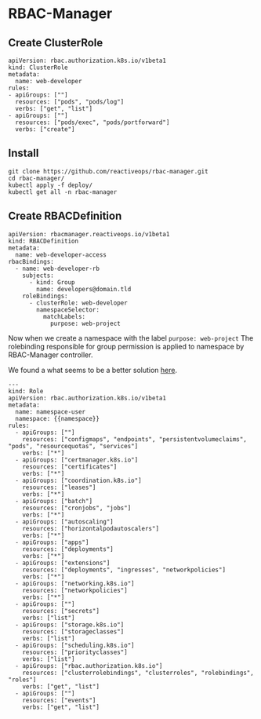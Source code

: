 # RBAC-Manager

## Create ClusterRole

```
apiVersion: rbac.authorization.k8s.io/v1beta1
kind: ClusterRole
metadata:
  name: web-developer
rules:
- apiGroups: [""]
  resources: ["pods", "pods/log"]
  verbs: ["get", "list"]
- apiGroups: [""]
  resources: ["pods/exec", "pods/portforward"]
  verbs: ["create"]
```

## Install

```
git clone https://github.com/reactiveops/rbac-manager.git
cd rbac-manager/
kubectl apply -f deploy/
kubectl get all -n rbac-manager
```

## Create RBACDefinition

```
apiVersion: rbacmanager.reactiveops.io/v1beta1
kind: RBACDefinition
metadata:
  name: web-developer-access
rbacBindings:
  - name: web-developer-rb
    subjects:
      - kind: Group
        name: developers@domain.tld
    roleBindings:
      - clusterRole: web-developer
        namespaceSelector:
          matchLabels:
            purpose: web-project
```

Now when we create a namespace with the label `purpose: web-project` The rolebinding responsible for group permission is applied to namespace by RBAC-Manager controller.

We found a what seems to be a better solution [here](https://raw.githubusercontent.com/kubernetes/k8s.io/master/infra/gcp/namespaces/namespace-user-role.yml).

```
---
kind: Role
apiVersion: rbac.authorization.k8s.io/v1beta1
metadata:
  name: namespace-user
  namespace: {{namespace}}
rules:
  - apiGroups: [""]
    resources: ["configmaps", "endpoints", "persistentvolumeclaims", "pods", "resourcequotas", "services"]
    verbs: ["*"]
  - apiGroups: ["certmanager.k8s.io"]
    resources: ["certificates"]
    verbs: ["*"]
  - apiGroups: ["coordination.k8s.io"]
    resources: ["leases"]
    verbs: ["*"]
  - apiGroups: ["batch"]
    resources: ["cronjobs", "jobs"]
    verbs: ["*"]
  - apiGroups: ["autoscaling"]
    resources: ["horizontalpodautoscalers"]
    verbs: ["*"]
  - apiGroups: ["apps"]
    resources: ["deployments"]
    verbs: ["*"]
  - apiGroups: ["extensions"]
    resources: ["deployments", "ingresses", "networkpolicies"]
    verbs: ["*"]
  - apiGroups: ["networking.k8s.io"]
    resources: ["networkpolicies"]
    verbs: ["*"]
  - apiGroups: [""]
    resources: ["secrets"]
    verbs: ["list"]
  - apiGroups: ["storage.k8s.io"]
    resources: ["storageclasses"]
    verbs: ["list"]
  - apiGroups: ["scheduling.k8s.io"]
    resources: ["priorityclasses"]
    verbs: ["list"]
  - apiGroups: ["rbac.authorization.k8s.io"]
    resources: ["clusterrolebindings", "clusterroles", "rolebindings", "roles"]
    verbs: ["get", "list"]
  - apiGroups: [""]
    resources: ["events"]
    verbs: ["get", "list"]
 ```